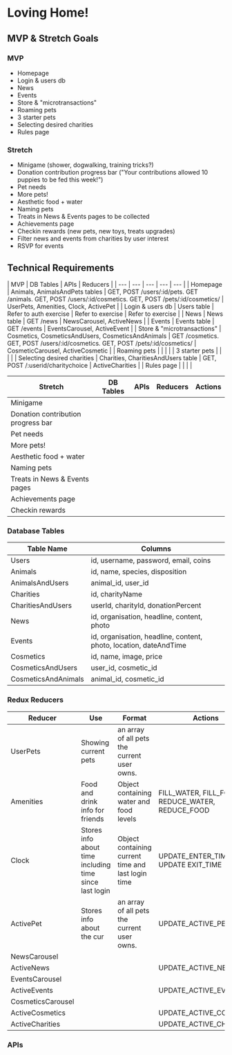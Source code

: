 # Loving Home!

## MVP & Stretch Goals

### MVP

- Homepage
- Login & users db
- News
- Events
- Store & "microtransactions"
- Roaming pets
- 3 starter pets
- Selecting desired charities
- Rules page

### Stretch

- Minigame (shower, dogwalking, training tricks?)
- Donation contribution progress bar ("Your contributions allowed 10 puppies to be fed this week!")
- Pet needs
- More pets!
- Aesthetic food + water
- Naming pets
- Treats in News & Events pages to be collected
- Achievements page
- Checkin rewards (new pets, new toys, treats upgrades)
- Filter news and events from charities by user interest
- RSVP for events

## Technical Requirements

| MVP | DB Tables | APIs | Reducers |
| --- | --- | --- | --- | --- |
| Homepage | Animals, AnimalsAndPets tables | GET, POST /users/:id/pets. GET /animals. GET, POST /users/:id/cosmetics. GET, POST /pets/:id/cosmetics/ | UserPets, Amenities, Clock, ActivePet |
| Login & users db | Users table | Refer to auth exercise | Refer to exercise | Refer to exercise |
| News | News table | GET /news | NewsCarousel, ActiveNews |
| Events | Events table | GET /events | EventsCarousel, ActiveEvent |
| Store & "microtransactions" | Cosmetics, CosmeticsAndUsers, CosmeticsAndAnimals | GET /cosmetics. GET, POST /users/:id/cosmetics. GET, POST /pets/:id/cosmetics/ | CosmeticCarousel, ActiveCosmetic |
| Roaming pets |   |   |   |
| 3 starter pets |   |   |   |
| Selecting desired charities | Charities, CharitiesAndUsers table | GET, POST /:userid/charitychoice | ActiveCharities |
| Rules page |   |   |   |


| Stretch | DB Tables | APIs | Reducers | Actions |
| --- | --- | --- | --- | --- |
| Minigame |   |   |   |   |
| Donation contribution progress bar |   |   |   |   |
| Pet needs |   |   |   |   |
| More pets! |   |   |   |   |
| Aesthetic food + water |   |   |   |   |
| Naming pets |   |   |   |   |
| Treats in News & Events pages |   |   |   |   |
| Achievements page |   |   |   |   |
| Checkin rewards |   |   |   |   |


### Database Tables

| Table Name | Columns |
| --- | --- |
| Users | id, username, password, email, coins |
| Animals | id, name, species, disposition |
| AnimalsAndUsers | animal_id, user_id |
| Charities | id, charityName |
| CharitiesAndUsers | userId, charityId, donationPercent |
| News | id, organisation, headline, content, photo |
| Events | id, organisation, headline, content, photo, location, dateAndTime |
| Cosmetics | id, name, image, price |
| CosmeticsAndUsers | user_id, cosmetic_id |
| CosmeticsAndAnimals | animal_id, cosmetic_id |

### Redux Reducers

| Reducer | Use | Format | Actions |
| --- | --- | --- | --- |
| UserPets | Showing current pets | an array of all pets the current user owns. |  |
| Amenities | Food and drink info for friends | Object containing water and food levels | FILL_WATER, FILL_FOOD, REDUCE_WATER, REDUCE_FOOD |
| Clock | Stores info about time including time since last login | Object containing current time and last login time | UPDATE_ENTER_TIME, UPDATE EXIT_TIME |
| ActivePet | Stores info about the cur | an array of all pets the current user owns. | UPDATE_ACTIVE_PETS |
| NewsCarousel |  |  |  |
| ActiveNews |  |  | UPDATE_ACTIVE_NEWS |
| EventsCarousel |  |  |  |
| ActiveEvents |  |  | UPDATE_ACTIVE_EVENT |
| CosmeticsCarousel |  |  |  |
| ActiveCosmetics |  |  | UPDATE_ACTIVE_COSMETIC |
| ActiveCharities |  |  | UPDATE_ACTIVE_CHARITES |



### APIs

